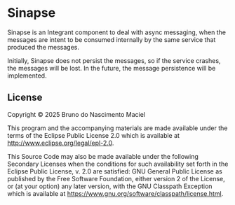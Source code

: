 # Sinapse

Sinapse is an Integrant component to deal with async messaging, when the messages are intent to be consumed internally
by the same service that produced the messages.

Initially, Sinapse does not persist the messages, so if the service crashes, the messages will be lost. In the future,
the message persistence will be implemented.

## License

Copyright © 2025 Bruno do Nascimento Maciel

This program and the accompanying materials are made available under the
terms of the Eclipse Public License 2.0 which is available at
http://www.eclipse.org/legal/epl-2.0.

This Source Code may also be made available under the following Secondary
Licenses when the conditions for such availability set forth in the Eclipse
Public License, v. 2.0 are satisfied: GNU General Public License as published by
the Free Software Foundation, either version 2 of the License, or (at your
option) any later version, with the GNU Classpath Exception which is available
at https://www.gnu.org/software/classpath/license.html.
